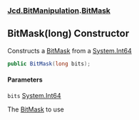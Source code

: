 ### [Jcd.BitManipulation](Jcd.BitManipulation.md 'Jcd.BitManipulation').[BitMask](Jcd.BitManipulation.BitMask.md 'Jcd.BitManipulation.BitMask')

## BitMask(long) Constructor

Constructs a [BitMask](Jcd.BitManipulation.BitMask.md 'Jcd.BitManipulation.BitMask') from
a [System.Int64](https://docs.microsoft.com/en-us/dotnet/api/System.Int64 'System.Int64')

```csharp
public BitMask(long bits);
```

#### Parameters

<a name='Jcd.BitManipulation.BitMask.BitMask(long).bits'></a>

`bits` [System.Int64](https://docs.microsoft.com/en-us/dotnet/api/System.Int64 'System.Int64')

The [BitMask](Jcd.BitManipulation.BitMask.md 'Jcd.BitManipulation.BitMask') to use